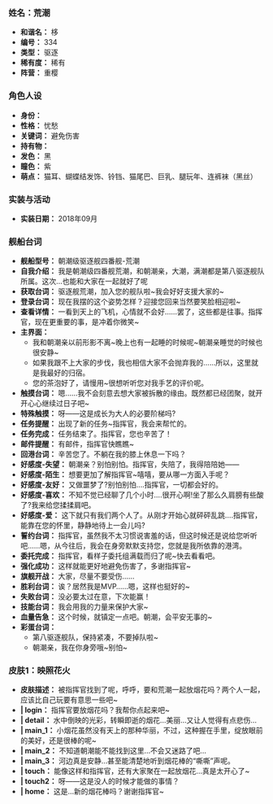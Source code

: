 ### 姓名：荒潮
* **和谐名：** 栘
* **编号：** 334
* **类型：** 驱逐
* **稀有度：** 稀有
* **阵营：** 重樱


### 角色人设
* **身份：** 
* **性格：** 忧愁
* **关键词：** 避免伤害
* **持有物：** 
* **发色：** 黑
* **瞳色：** 紫
* **萌点：** 猫耳、蝴蝶结发饰、铃铛、猫尾巴、巨乳、腿玩年、连裤袜（黑丝）


### 实装与活动
* **实装日期：** 2018年09月


### 舰船台词
* **舰船型号：** 朝潮级驱逐舰四番舰-荒潮
* **自我介绍：** 我是朝潮级四番舰荒潮，和朝潮亲，大潮，满潮都是第八驱逐舰队所属。这次…也能和大家在一起就好了呢
* **获取台词：** 驱逐舰荒潮，加入您的舰队啦~我会好好支援大家的~
* **登录台词：** 现在我摆的这个姿势怎样？迎接您回来当然要笑脸相迎啦~
* **查看详情：** 一看到天上的飞机，心情就不会好……罢了，这些都是往事。指挥官，现在更重要的事，是冲着你微笑~
* **主界面：**
  * 我和朝潮亲以前形影不离~晚上也有一起睡的时候呢~朝潮亲睡觉的时候也很安静~
  * 如果我跟不上大家的步伐，我也相信大家不会抛弃我的……所以，这里就是我最好的归宿。
  * 您的茶泡好了，请慢用~很想听听您对我手艺的评价呢。
* **触摸台词：** 嗯……我不会刻意去想大家被拆散的缘由。既然都已经团聚，就开开心心继续过日子吧~
* **特殊触摸：** 呀——这是成长为大人的必要阶梯吗?
* **任务提醒：** 出现了新的任务~指挥官，我会来帮忙的。
* **任务完成：** 任务结束了。指挥官，您也辛苦了！
* **邮件提醒：** 有邮件，指挥官快瞧瞧~
* **回港台词：** 辛苦您了。不躺在我的膝上休息一下吗？
* **好感度-失望：** 朝潮亲？别怕别怕。指挥官，失陪了，我得陪陪她——
* **好感度-陌生：** 想要更加了解指挥官~嘻嘻，要从哪一方面入手呢？
* **好感度-友好：** 又做噩梦了?别怕别怕….指挥官，一切都会好的。
* **好感度-喜欢：** 不知不觉已经聊了几个小时….很开心啊!坐了那么久肩膀有些酸了?我来给您揉揉肩吧。
* **好感度-爱：** 这下就只有我们两个人了。从刚才开始心就砰砰乱跳….指挥官，能靠在您的怀里，静静地待上一会儿吗?
* **誓约台词：** 指挥官，虽然我不太习惯说害羞的话，但这时候还是说给您听听吧……嗯，从今往后，我会在身旁默默支持您，您就是我所依靠的港湾。
* **委托完成：** 指挥官，看样子委托组满载而归了呢~快去看看吧。
* **强化成功：** 这样就能更好地避免伤害了，多谢指挥官~
* **旗舰开战：** 大家，尽量不要受伤……
* **胜利台词：** 诶？居然我是MVP……嗯，这样也挺好的~
* **失败台词：** 没必要太过在意，下次能赢！
* **技能台词：** 我会用我的力量来保护大家~
* **血量告急：** 这个时候，就镇定一点吧。朝潮，会平安无事的~
* **彩蛋台词：**
  * 第八驱逐舰队，保持紧凑，不要掉队啦~
  * 朝潮亲，我在你身旁哦~别怕~


### 皮肤1：映照花火
* **皮肤描述：** 被指挥官找到了呢，呼呼，要和荒潮一起放烟花吗？两个人一起，应该比自己玩要有意思一些吧~
* **| login：** 指挥官要放烟花吗？我帮你点起来吧~
* **| detail：** 水中倒映的光彩，转瞬即逝的烟花…美丽…又让人觉得有点悲伤…
* **| main_1：** 小烟花虽然没有天上的那种华丽，不过，这种握在手里，绽放眼前的美好，还是很棒的呢~
* **| main_2：** 不知道朝潮能不能找到这里…不会又迷路了吧…
* **| main_3：** 河边真是安静…甚至能清楚地听到烟花棒的“嘶嘶”声呢。
* **| touch：** 能像这样和指挥官，还有大家聚在一起放烟花…真是太开心了~
* **| touch2：** 呀——这是没人的时候才能做的事情？
* **| home：** 这是…新的烟花棒吗？谢谢指挥官~
